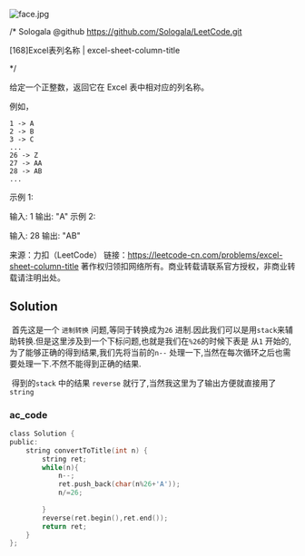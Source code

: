 ![face.jpg](https://pic.leetcode-cn.com/5f44c38cfca16ba4f3886e1c9e298c5ab18a215dc25e965ec357a430e783b3af-face.jpg)

/*
    Sologala   @github    https://github.com/Sologala/LeetCode.git

   [168]Excel表列名称
     |     excel-sheet-column-title

*/

给定一个正整数，返回它在 Excel 表中相对应的列名称。

例如，

    1 -> A
    2 -> B
    3 -> C
    ...
    26 -> Z
    27 -> AA
    28 -> AB 
    ...
示例 1:

输入: 1
输出: "A"
示例 2:

输入: 28
输出: "AB"

来源：力扣（LeetCode）
链接：https://leetcode-cn.com/problems/excel-sheet-column-title
著作权归领扣网络所有。商业转载请联系官方授权，非商业转载请注明出处。

## **Solution** 

​	首先这是一个 `进制转换` 问题,等同于转换成为`26` 进制.因此我们可以是用`stack`来辅助转换.但是这里涉及到一个下标问题,也就是我们在`%26`的时候下表是 从`1` 开始的,为了能够正确的得到结果,我们先将当前的`n--` 处理一下,当然在每次循环之后也需要处理一下.不然不能得到正确的结果.

​	得到的`stack` 中的结果 `reverse` 就行了,当然我这里为了输出方便就直接用了`string`

### **ac_code**
```c
class Solution {
public:
    string convertToTitle(int n) {
        string ret;
        while(n){
            n--;
            ret.push_back(char(n%26+'A'));
            n/=26;
            
        }
        reverse(ret.begin(),ret.end());
        return ret;
    }
};
```